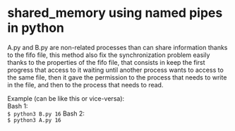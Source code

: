 # shared_memory using named pipes in python
A.py and B.py are non-related processes than can share information thanks to the fifo file, this method also fix the synchronization problem easily thanks to the properties of the fifo file, that consists in keep the first progress that access to it waiting until another process wants to access to the same file, then it gave the permission to the process that needs to write in the file, and then to the process that needs to read.

Example (can be like this or vice-versa):  
Bash 1:  
`
$ python3 B.py 16
`
Bash 2:  
`
$ python3 A.py 16
`
